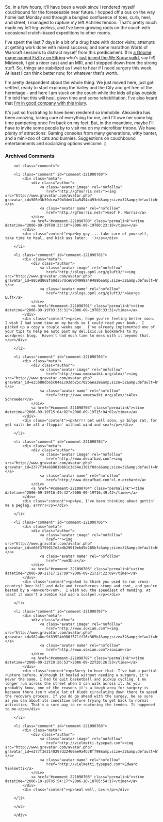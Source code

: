 So, in a few hours, it'll have been a week since I rendered myself couchbound for the foreseeable near future.  I hopped off a bus on the way home last Monday and through a bungled confluence of toes, curb, heel, and street, I managed to rupture my left Achilles tendon.  That's pretty much made my left leg useless, and I've been growing roots on the couch with occasional crutch-based expeditions to other rooms.

I've spent the last 7 days in a bit of a drug haze with doctor visits; attempts at getting work done with mixed success; and some marathon World of Warcraft sessions to distract myself from this predicament.  (I'm [a Gnome mage named Fizlfry on Eitrigg](http://decafbad.com/blog/2006/09/06/world-of-warcraft-is-my-world-of-warcraft) who's [just joined the We Know guild](http://weknow.to/forums/comments.php?DiscussionID=52&page=2#Item_17), say hi!)  Midweek, I got a nicer cast and an MRI, and I stepped down from the strong stuff.  So, things are stabilized as I wait to hear if I need surgery this week.  At least I can think better now, for whatever that's worth.

I'm pretty despondent about the whole thing:  We just moved here, just got settled, ready to start exploring the Valley and the City and get free of the hermitage - and here I am stuck on the couch while the kids all play outside.  I'm told that this will heal, given time and some rehabilitation.  I've also heard that [I'm in good company with this injury](http://www.rottentomatoes.com/news/comments/?entryid=336497).

It's just so frustrating to have been rendered so immobile.  Alexandra has been amazing, taking care of everything for me, and I'll owe her some big time pampering once I'm back on my feet.  But, in the meantime, maybe I'll have to invite some people by to visit me on my microfiber throne.  We have plenty of attractions:  Gaming consoles from many generations, witty banter, and a mini-zoo of cats and bunnies.  Suggestions on couchbound entertainments and socializing options welcome.  :)

<div id="comments" class="comments archived-comments">
            <h3>Archived Comments</h3>
            
        <ul class="comments">
            
        <li class="comment" id="comment-221090700">
            <div class="meta">
                <div class="author">
                    <a class="avatar image" rel="nofollow" 
                       href="http://gfmorris.net/"><img src="http://www.gravatar.com/avatar.php?gravatar_id=505e3b39dcea29b3ded74a5494c493eb&amp;size=32&amp;default=http://mediacdn.disqus.com/1320279820/images/noavatar32.png"/></a>
                    <a class="avatar name" rel="nofollow" 
                       href="http://gfmorris.net/">Geof F. Morris</a>
                </div>
                <a href="#comment-221090700" class="permalink"><time datetime="2006-09-19T00:23:10">2006-09-19T00:23:10</time></a>
            </div>
            <div class="content"><p>Hey guy ... take care of yourself, take time to heal, and kick ass later.  :)</p></div>
            
        </li>
    
        <li class="comment" id="comment-221090701">
            <div class="meta">
                <div class="author">
                    <a class="avatar image" rel="nofollow" 
                       href="http://blogs.opml.org/gluft3/"><img src="http://www.gravatar.com/avatar.php?gravatar_id=8859d868fa0da57dce69d4998a49489b&amp;size=32&amp;default=http://mediacdn.disqus.com/1320279820/images/noavatar32.png"/></a>
                    <a class="avatar name" rel="nofollow" 
                       href="http://blogs.opml.org/gluft3/">George Luft</a>
                </div>
                <a href="#comment-221090701" class="permalink"><time datetime="2006-09-19T03:33:31">2006-09-19T03:33:31</time></a>
            </div>
            <div class="content"><p>Les, hope you're feeling better soon.  I wish I had some time on my hands so I could read your book.  I picked up a copy a couple weeks ago.  I've already implemented one of your tips to help me auto post my del.icio.us bookmarks to my wordpress blog.  Haven't had much time to mess with it beyond that.</p></div>
            
        </li>
    
        <li class="comment" id="comment-221090703">
            <div class="meta">
                <div class="author">
                    <a class="avatar image" rel="nofollow" 
                       href="http://www.emacswiki.org/alex/"><img src="http://www.gravatar.com/avatar.php?gravatar_id=e33b88db6bc04e1c93db25c702baea28&amp;size=32&amp;default=http://mediacdn.disqus.com/1320279820/images/noavatar32.png"/></a>
                    <a class="avatar name" rel="nofollow" 
                       href="http://www.emacswiki.org/alex/">Alex Schroeder</a>
                </div>
                <a href="#comment-221090703" class="permalink"><time datetime="2006-09-19T15:04:02">2006-09-19T15:04:02</time></a>
            </div>
            <div class="content"><p>Arrr! Get well soon, ya bilge rat, for yet sails be all a-floppin' without wind and sea!</p></div>
            
        </li>
    
        <li class="comment" id="comment-221090704">
            <div class="meta">
                <div class="author">
                    <a class="avatar image" rel="nofollow" 
                       href="http://www.decafbad.com"><img src="http://www.gravatar.com/avatar.php?gravatar_id=2377f34a68801b861c3e54e1301f0dce&amp;size=32&amp;default=http://mediacdn.disqus.com/1320279820/images/noavatar32.png"/></a>
                    <a class="avatar name" rel="nofollow" 
                       href="http://www.decafbad.com">l.m.orchard</a>
                </div>
                <a href="#comment-221090704" class="permalink"><time datetime="2006-09-19T16:49:42">2006-09-19T16:49:42</time></a>
            </div>
            <div class="content"><p>Aye, I've been thinking about gettin' me a pegleg, arrrr!</p></div>
            
        </li>
    
        <li class="comment" id="comment-221090706">
            <div class="meta">
                <div class="author">
                    <a class="avatar image" rel="nofollow" 
                       href=""><img src="http://www.gravatar.com/avatar.php?gravatar_id=e66f3799917e2edb29919ebd5e285bfc&amp;size=32&amp;default=http://mediacdn.disqus.com/1320279820/images/noavatar32.png"/></a>
                    <a class="avatar name" rel="nofollow" 
                       href="">we3bus</a>
                </div>
                <a href="#comment-221090706" class="permalink"><time datetime="2006-09-21T17:22:09">2006-09-21T17:22:09</time></a>
            </div>
            <div class="content"><p>And to think you used to run cross-country! Over hill and dale and treacherous stump and root, and you're bested by a <em>curb</em>.  I wish you the speediest of mending. At least it wasn't a zombie kid wid a scalpel.</p></div>
            
        </li>
    
        <li class="comment" id="comment-221090707">
            <div class="meta">
                <div class="author">
                    <a class="avatar image" rel="nofollow" 
                       href="http://www.soxiam.com"><img src="http://www.gravatar.com/avatar.php?gravatar_id=982a0ec9f83524b986f571ff26c305b1&amp;size=32&amp;default=http://mediacdn.disqus.com/1320279820/images/noavatar32.png"/></a>
                    <a class="avatar name" rel="nofollow" 
                       href="http://www.soxiam.com">soxiam</a>
                </div>
                <a href="#comment-221090707" class="permalink"><time datetime="2006-09-22T20:26:53">2006-09-22T20:26:53</time></a>
            </div>
            <div class="content"><p>Sorry to hear that. I've had a partial rupture before. Although it healed without needing a surgery, it's never the same. I had to quit basketball and pickup cycling. I no longer run across the street when I can walk across it. As you probably know, one of the reasons it's a tough area for surgery is because there isn't whole lot of blodd circulating down there to speed the recovery process. If you do go ahead with the surgey, be as sure as you can about its condition before trying to get back to normal activities. That's a sure way to re-rupturing the tendon. It happened to me.</p></div>
            
        </li>
    
        <li class="comment" id="comment-221090708">
            <div class="meta">
                <div class="author">
                    <a class="avatar image" rel="nofollow" 
                       href="http://vielmetti.typepad.com"><img src="http://www.gravatar.com/avatar.php?gravatar_id=e377f3e2140297d32460ae9a4b38ff98&amp;size=32&amp;default=http://mediacdn.disqus.com/1320279820/images/noavatar32.png"/></a>
                    <a class="avatar name" rel="nofollow" 
                       href="http://vielmetti.typepad.com">Edward Vielmetti</a>
                </div>
                <a href="#comment-221090708" class="permalink"><time datetime="2006-10-18T05:54:17">2006-10-18T05:54:17</time></a>
            </div>
            <div class="content"><p>heal well, Les!</p></div>
            
        </li>
    
        </ul>
    
        </div>
    